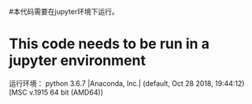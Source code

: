 #本代码需要在jupyter环境下运行。
# This code needs to be run in a jupyter environment

运行环境：
python 3.6.7 |Anaconda, Inc.| (default, Oct 28 2018, 19:44:12) [MSC v.1915 64 bit (AMD64)]
